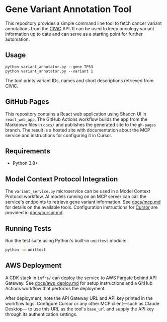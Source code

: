# Gene Variant Annotation Tool

This repository provides a simple command line tool to fetch cancer variant annotations from the [CIViC](https://civicdb.org/) API.
It can be used to keep oncology variant information up to date and can serve as a starting point for further automation.

## Usage

```
python variant_annotator.py --gene TP53
python variant_annotator.py --variant 1
```

The tool prints variant IDs, names and short descriptions retrieved from CIViC.

## GitHub Pages

This repository contains a React web application using Shadcn UI in `react_web_app`.
The GitHub Actions workflow builds the app from the Markdown files in `docs/` and
publishes the generated site to the `gh-pages` branch. The result is a hosted
site with documentation about the MCP service and instructions for configuring
it in Cursor.

## Requirements

- Python 3.8+

## Model Context Protocol Integration

The `variant_service.py` microservice can be used in a Model Context Protocol
workflow. AI models running on an MCP server can call the service's endpoints to
retrieve gene variant information. See [docs/mcp.md](docs/mcp.md) for details on
 the available tools. Configuration instructions for [Cursor](https://github.com/getcursor/cursor) are provided in [docs/cursor.md](docs/cursor.md).

## Running Tests

Run the test suite using Python's built-in `unittest` module:

```bash
python -m unittest
```


## AWS Deployment

A CDK stack in `infra/` can deploy the service to AWS Fargate behind API Gateway. See [docs/aws_deploy.md](docs/aws_deploy.md) for setup instructions and a GitHub Actions workflow that performs the deployment.

After deployment, note the API Gateway URL and API key printed in the workflow
logs. Configure Cursor or any other MCP client&mdash;such as Claude Desktop&mdash;
to use this URL as the tool's `base_url` and supply the API key through its
authentication settings.

